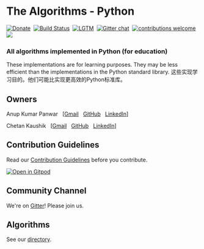 # The Algorithms - Python <!-- [![Build Status](https://travis-ci.org/TheAlgorithms/Python.svg)](https://travis-ci.org/TheAlgorithms/Python) -->
[![Donate](https://img.shields.io/badge/Donate-PayPal-green.svg?logo=paypal&style=flat-square)](https://www.paypal.me/TheAlgorithms/100)&nbsp;
[![Build Status](https://img.shields.io/travis/TheAlgorithms/Python.svg?label=Travis%20CI&logo=travis&style=flat-square)](https://travis-ci.org/TheAlgorithms/Python)&nbsp;
[![LGTM](https://img.shields.io/lgtm/alerts/github/TheAlgorithms/Python.svg?label=LGTM&logo=LGTM&style=flat-square)](https://lgtm.com/projects/g/TheAlgorithms/Python/alerts)&nbsp;
[![Gitter chat](https://img.shields.io/badge/Chat-Gitter-ff69b4.svg?label=Chat&logo=gitter&style=flat-square)](https://gitter.im/TheAlgorithms)&nbsp;
[![contributions welcome](https://img.shields.io/static/v1.svg?label=Contributions&message=Welcome&color=0059b3&style=flat-square)](https://github.com/TheAlgorithms/Python/blob/master/CONTRIBUTING.md)&nbsp;
![](https://img.shields.io/github/repo-size/TheAlgorithms/Python.svg?label=Repo%20size&style=flat-square)&nbsp;
<!--[![Tested on Python 3.7](https://img.shields.io/badge/Tested%20-Python%203.7-blue.svg?logo=python&style=flat-square)]( https://www.python.org/downloads) &nbsp;-->
### All algorithms implemented in Python (for education)

These implementations are for learning purposes. They may be less efficient than the implementations in the Python standard library.
这些实现学习目的。他们可能比实现更高效的Python标准库。

## Owners

Anup Kumar Panwar
&nbsp; [[Gmail](mailto:1anuppanwar@gmail.com?Subject=The%20Algorithms%20-%20Python)
&nbsp; [GitHub](https://github.com/anupkumarpanwar)
&nbsp; [LinkedIn](https://www.linkedin.com/in/anupkumarpanwar/)]

Chetan Kaushik
&nbsp; [[Gmail](mailto:dynamitechetan@gmail.com?Subject=The%20Algorithms%20-%20Python)
&nbsp; [GitHub](https://github.com/dynamitechetan)
&nbsp; [LinkedIn](https://www.linkedin.com/in/chetankaushik/)]

## Contribution Guidelines

Read our [Contribution Guidelines](CONTRIBUTING.md) before you contribute.

[![Open in Gitpod](https://gitpod.io/button/open-in-gitpod.svg?style=flat-square)](https://gitpod.io/#https://github.com/TheAlgorithms/Python)

## Community Channel

We're on [Gitter](https://gitter.im/TheAlgorithms)! Please join us.

## Algorithms

See our [directory](DIRECTORY.md).
